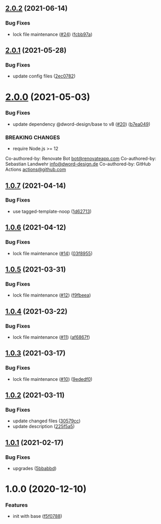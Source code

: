 ## [2.0.2](https://github.com/dword-design/depcheck-package-name/compare/v2.0.1...v2.0.2) (2021-06-14)


### Bug Fixes

* lock file maintenance ([#24](https://github.com/dword-design/depcheck-package-name/issues/24)) ([fcbb97a](https://github.com/dword-design/depcheck-package-name/commit/fcbb97aa3731b9381794f9aa67e902e5d36ffa14))

## [2.0.1](https://github.com/dword-design/depcheck-package-name/compare/v2.0.0...v2.0.1) (2021-05-28)


### Bug Fixes

* update config files ([2ec0782](https://github.com/dword-design/depcheck-package-name/commit/2ec0782a8ba7400a5c0833a58df2dca760ea4bd0))

# [2.0.0](https://github.com/dword-design/depcheck-package-name/compare/v1.0.7...v2.0.0) (2021-05-03)


### Bug Fixes

* update dependency @dword-design/base to v8 ([#20](https://github.com/dword-design/depcheck-package-name/issues/20)) ([b7ea049](https://github.com/dword-design/depcheck-package-name/commit/b7ea049efd35f84bded8df793e6be472d3f8977e))


### BREAKING CHANGES

* require Node.js >= 12

Co-authored-by: Renovate Bot <bot@renovateapp.com>
Co-authored-by: Sebastian Landwehr <info@dword-design.de>
Co-authored-by: GitHub Actions <actions@github.com>

## [1.0.7](https://github.com/dword-design/depcheck-package-name/compare/v1.0.6...v1.0.7) (2021-04-14)


### Bug Fixes

* use tagged-template-noop ([1d62713](https://github.com/dword-design/depcheck-package-name/commit/1d62713e3c07fb323412cf2bbcb60b786991a466))

## [1.0.6](https://github.com/dword-design/depcheck-package-name/compare/v1.0.5...v1.0.6) (2021-04-12)


### Bug Fixes

* lock file maintenance ([#14](https://github.com/dword-design/depcheck-package-name/issues/14)) ([03f8955](https://github.com/dword-design/depcheck-package-name/commit/03f8955dc79d91eb9f6c48f6d4992db153c6d2d7))

## [1.0.5](https://github.com/dword-design/depcheck-package-name/compare/v1.0.4...v1.0.5) (2021-03-31)


### Bug Fixes

* lock file maintenance ([#12](https://github.com/dword-design/depcheck-package-name/issues/12)) ([f9fbeea](https://github.com/dword-design/depcheck-package-name/commit/f9fbeeac140957444517a049ba38de48f5ca97da))

## [1.0.4](https://github.com/dword-design/depcheck-package-name/compare/v1.0.3...v1.0.4) (2021-03-22)


### Bug Fixes

* lock file maintenance ([#11](https://github.com/dword-design/depcheck-package-name/issues/11)) ([af6867f](https://github.com/dword-design/depcheck-package-name/commit/af6867f720060879affa024b86ab1017f7fa36b0))

## [1.0.3](https://github.com/dword-design/depcheck-package-name/compare/v1.0.2...v1.0.3) (2021-03-17)


### Bug Fixes

* lock file maintenance ([#10](https://github.com/dword-design/depcheck-package-name/issues/10)) ([9ededf0](https://github.com/dword-design/depcheck-package-name/commit/9ededf0a16219c0200f8af8cfb66830b4854ee56))

## [1.0.2](https://github.com/dword-design/depcheck-package-name/compare/v1.0.1...v1.0.2) (2021-03-11)


### Bug Fixes

* update changed files ([30579cc](https://github.com/dword-design/depcheck-package-name/commit/30579cc0f28e1280a590b3bffc32b5bb75ae6ca4))
* update description ([225f5a5](https://github.com/dword-design/depcheck-package-name/commit/225f5a5f6713b700fc1880bdd1a27183eeed63dc))

## [1.0.1](https://github.com/dword-design/depcheck-package-name/compare/v1.0.0...v1.0.1) (2021-02-17)


### Bug Fixes

* upgrades ([5bbabbd](https://github.com/dword-design/depcheck-package-name/commit/5bbabbd3ca03af7976c2c76327e66c9d3e353b67))

# 1.0.0 (2020-12-10)


### Features

* init with base ([f5f0788](https://github.com/dword-design/depcheck-package-name/commit/f5f0788ba98655653545cf6b46162a204d7cf480))
